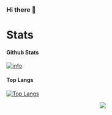 ### Hi there 👋

<!--
**HanFengA7/HanFengA7** is a ✨ _special_ ✨ repository because its `README.md` (this file) appears on your GitHub profile.

Here are some ideas to get you started:

- 🔭 I’m currently working on ...
- 🌱 I’m currently learning ...
- 👯 I’m looking to collaborate on ...
- 🤔 I’m looking for help with ...
- 💬 Ask me about ...
- 📫 How to reach me: ...
- 😄 Pronouns: ...
- ⚡ Fun fact: ...
-->

# Stats

#### Github Stats
[![info](https://github-readme-stats.vercel.app/api?username=HanFengA7&count_private=true&show_icons=true&line_height=20)](https://github.com/anuraghazra/github-readme-stats)
#### Top Langs
[![Top Langs](https://github-readme-stats.vercel.app/api/top-langs/?username=HanFengA7&layout=compact&langs_count=6&card_width=445)](https://github.com/anuraghazra/github-readme-stats)
<!-- 贪吃蛇代码贡献图 -->
<div align="center"><img src="https://cdn.jsdelivr.net/gh/HanFengA7/HanFengA7/assets/github-contribution-grid-snake.svg" /></div>
